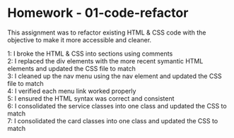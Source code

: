 # Homework - 01-code-refactor

This assignment was to refactor existing HTML & CSS code with the objective to make it more accessible and cleaner.

1: I broke the HTML & CSS into sections using comments <br/>
2: I replaced the div elements with the more recent symantic HTML elements and updated the CSS file to match <br/>
3: I cleaned up the nav menu using the nav element and updated the CSS file to match <br/>
4: I verified each menu link worked properly <br/>
5: I ensured the HTML syntax was correct and consistent <br/>
6: I consolidated the service classes into one class and updated the CSS to match <br/>
7: I consolidated the card classes into one class and updated the CSS to match <br/>
